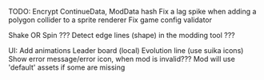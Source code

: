 ﻿TODO:
Encrypt ContinueData, ModData  hash
Fix a lag spike when adding a polygon collider to a sprite renderer
Fix game config validator

Shake OR Spin ???
Detect edge lines (shape) in the modding tool ???

UI:
Add animations
Leader board (local)
Evolution line (use suika icons)
Show error message/error icon, when mod is invalid??? Mod will use 'default' assets if some are missing